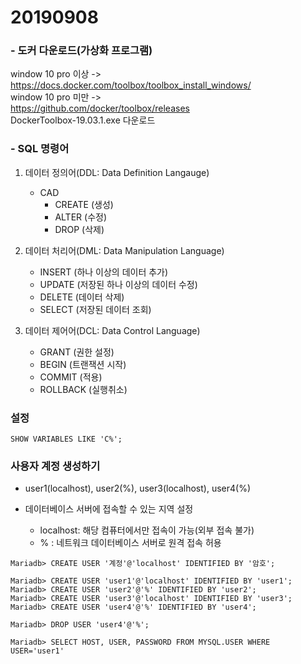 # 20190908

### - 도커 다운로드(가상화 프로그램)
window 10 pro 이상 -> 
https://docs.docker.com/toolbox/toolbox_install_windows/  
window 10 pro 미만 ->   
https://github.com/docker/toolbox/releases  
DockerToolbox-19.03.1.exe 다운로드

### - SQL 명령어
1. 데이터 정의어(DDL: Data Definition Langauge)
    * CAD
        + CREATE (생성)
        + ALTER (수정)
        + DROP (삭제)

2. 데이터 처리어(DML: Data Manipulation Language)
    * INSERT (하나 이상의 데이터 추가)
    * UPDATE (저장된 하나 이상의 데이터 수정)
    * DELETE (데이터 삭제)
    * SELECT (저장된 데이터 조회)

3. 데이터 제어어(DCL: Data Control Language)
    * GRANT (권한 설정)
    * BEGIN (트랜잭션 시작)
    * COMMIT (적용)
    * ROLLBACK (실행취소)

### 설정
~~~
SHOW VARIABLES LIKE 'C%';
~~~

### 사용자 계정 생성하기 
* user1(localhost), user2(%), user3(localhost), user4(%)

* 데이터베이스 서버에 접속할 수 있는 지역 설정  
    + localhost: 해당 컴퓨터에서만 접속이 가능(외부 접속 불가)
    + % : 네트워크 데이터베이스 서버로 원격 접속 허용
~~~
Mariadb> CREATE USER '계정'@'localhost' IDENTIFIED BY '암호';

Mariadb> CREATE USER 'user1'@'localhost' IDENTIFIED BY 'user1';
Mariadb> CREATE USER 'user2'@'%' IDENTIFIED BY 'user2';
Mariadb> CREATE USER 'user3'@'localhost' IDENTIFIED BY 'user3';
Mariadb> CREATE USER 'user4'@'%' IDENTIFIED BY 'user4';

Mariadb> DROP USER 'user4'@'%';

Mariadb> SELECT HOST, USER, PASSWORD FROM MYSQL.USER WHERE USER='user1'
~~~




